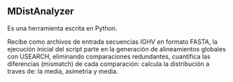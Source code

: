 ## MDistAnalyzer

Es una herramienta escrita en Python.

Recibe como archivos de entrada secuencias IGHV en formato FASTA, la ejecución inicial del script parte en la generación de alineamientos globales con USEARCH, eliminando comparaciones redundantes, cuantifica las diferencias (mismatch) de cada comparación: calcula la distribución a traves de: la media, asimetria y media.


